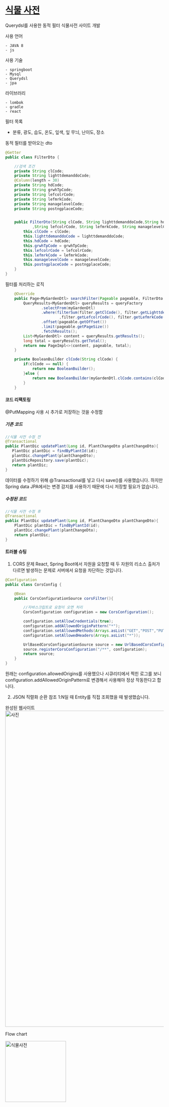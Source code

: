 # [식물 사전](https://www.notion.so/cea50616f805494b9018a1494b43b282?p=3cf48925dea944509d2b935460c3c670&pm=c)
Querydsl를 사용한 동적 필터 식물사전 사이트 개발


사용 언어
```
- JAVA 8
- js
```

사용 기술
```
- springboot
- Mysql
- Querydsl
- jpa
```

라이브러리
```
- lombok
- gradle
- react
```

필터 목록
- 분류, 광도, 습도, 온도, 잎색, 잎 무늬, 난이도, 장소 



동적 필터를 받아오는 dto
```java 
@Getter
public class FilterDto {

    //검색 조건
    private String clCode;
    private String lighttdemanddoCode;
    @Column(length = 30)
    private String hdCode;
    private String grwhTpCode;
    private String lefcolrCode;
    private String lefmrkCode;
    private String managelevelCode;
    private String postngplaceCode;


    public FilterDto(String clCode, String lighttdemanddoCode,String hdCode,String grwhTpCode
            ,String lefcolrCode, String lefmrkCode, String managelevelCode,String postngplaceCode) {
        this.clCode = clCode;
        this.lighttdemanddoCode = lighttdemanddoCode;
        this.hdCode = hdCode;
        this.grwhTpCode = grwhTpCode;
        this.lefcolrCode = lefcolrCode;
        this.lefmrkCode = lefmrkCode;
        this.managelevelCode = managelevelCode;
        this.postngplaceCode = postngplaceCode;
    }
}
````

필터를 처리하는 로직
```java
    @Override
    public Page<MyGardenDtl> searchFilter(Pageable pageable, FilterDto filter) {
        QueryResults<MyGardenDtl> queryResults = queryFactory
                .selectFrom(myGardenDtl)
                .where(filterSum(filter.getClCode(), filter.getLighttdemanddoCode(), filter.getHdCode(), filter.getGrwhTpCode()
                        ,filter.getLefcolrCode(), filter.getLefmrkCode(), filter.getManagelevelCode(), filter.getPostngplaceCode()))
                .offset(pageable.getOffset())
                .limit(pageable.getPageSize())
                .fetchResults();
        List<MyGardenDtl> content = queryResults.getResults();
        long total = queryResults.getTotal();
        return new PageImpl<>(content, pageable, total);
    }

    private BooleanBuilder clCode(String clCode) {
        if(clCode == null) {
            return new BooleanBuilder();
        }else {
            return new BooleanBuilder(myGardenDtl.clCode.contains(clCode));
        }
    }
```
#### 코드 리팩토링
@PutMapping 사용 시 추가로 저장하는 것을 수정함 
##### 기존 코드
```JAVA
//식물 사전 수정 전
@Transactional
public PlantDic updatePlant(Long id, PlantChangeDto plantChangeDto){
   PlantDic plantDic = findByPlantId(id);
   plantDic.changePlant(plantChangeDto);
   plantDicRepository.save(plantDic);
   return plantDic;
}
```
데이터를 수정하기 위해 @Transactional를 넣고 다시 save()를 사용했습니다. 
하지만 Spring data JPA에서는 변경 감지를 사용하기 때문에 다시 저장할 필요가 없습니다. 

##### 수정된 코드
```JAVA
//식물 사전 수정 후
@Transactional
public PlantDic updatePlant(Long id, PlantChangeDto plantChangeDto){
    PlantDic plantDic = findByPlantId(id);
    plantDic.changePlant(plantChangeDto);
    return plantDic;
}
```

#### 트러블 슈팅
1. CORS 문제
React, Spring Boot에서 자원을 요청할 때 두 자원의 리소스 출처가 다르면 발생하는 문제로 서버에서 요청을 차단하는 것입니다. 
```JAVA
@Configuration
public class CorsConfig {

    @Bean
    public CorsConfigurationSource corsFilter(){

        //자바스크립트로 요청이 오면 처리
        CorsConfiguration configuration = new CorsConfiguration();

        configuration.setAllowCredentials(true);
        configuration.addAllowedOriginPattern("*");
        configuration.setAllowedMethods(Arrays.asList("GET","POST","PUT","PATCH","OPTIONS","DELETE"));
        configuration.setAllowedHeaders(Arrays.asList("*"));

        UrlBasedCorsConfigurationSource source = new UrlBasedCorsConfigurationSource();
        source.registerCorsConfiguration("/**", configuration);
        return source;
    }
}
```
원래는 configuration.allowedOrigins를 사용했으나 시큐리티에서 찍힌 로그를 보니 configuration.addAllowedOriginPattern로 변경해서 사용해야 정상 작동한다고 합니다. 

2. JSON 직렬화 순환 참조
1:N일 때 Entity를 직접 조회했을 때 발생했습니다.


완성된 웹사이트 
<img width="1000" alt="사진" src="https://user-images.githubusercontent.com/87289562/216971512-6f2b4181-82cc-4f53-9d23-5c4b24bafd21.png">

Flow chart

<img width="193" alt="식물사전" src="https://user-images.githubusercontent.com/87289562/217509006-48eaae35-ebfb-4587-8607-a0d8cc7e6262.PNG">
